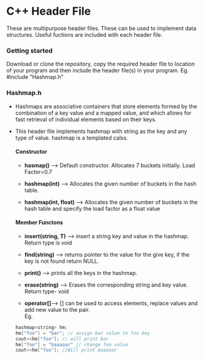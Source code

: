 # C++ Header File
These are multipurpose header files. These can be used to implement data structures. Useful fuctions are included with each header file.

### Getting started
Download or clone the repository, copy the required header file to location of your program and then include the header file(s) in your program. Eg. #include "Hashmap.h"
### Hashmap.h
* Hashmaps are associative containers that store elements formed by the combination of a key value and a mapped value, and which allows for fast retrieval of individual elements based on their keys.  

* This header file implements hashmap with string as the key and any type of value. hashmap is a templated calss.
    #### Constructor
    * **hasmap()**  -->  Default constructor. Allocates 7 buckets initially. Load Factor=0.7

    * **hashmap(int)** --> Allocates the given number of buckets in the hash table.
    * **hashmap(int, float)** -->  Allocates the given number of buckets in the hash table and specify the load factor as a float value

    #### Member Functons
    * **insert(string, T)** --> insert a string key and value in the hashmap. Return type is void

    * **find(string)** --> returns pointer to the value for the give key, if the key is not found return NULL.
    * **print()** --> prints all the keys in the hashmap.
    * **erase(string)** --> Erases the corresponding string and key value. Return type- void

    * **operator[]**--> [] can be used to access elements, replace values and add new value to the pair. <br>  Eg.<br>
    ```cpp
    hashmap<string> hm;
    hm["foo"] = "bar"; // assign bar value to foo key
    cout<<hm["foo"]; // will print bar
    hm["foo"] = "baaaaar" // change foo value
    cout<<hm["foo"]; //Will print baaaaar
    ```
